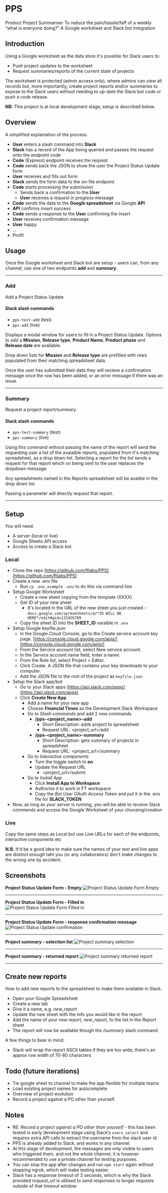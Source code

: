 # PPS

Product Project Summariser
To reduce the pain/hassle/faff of a weekly “what is everyone doing?”
A Google worksheet and Slack bot integration

## Introduction

Using a Google worksheet as the data store it's possible for Slack users to:

- Push project updates to the worksheet
- Request summaries/reports of the current state of projects

The worksheet is protected (admin access only), where admins can view all records but, more importantly, create project reports and/or summaries to expose to the Slack users without needing to up-date the Slack bot code or push a code release.

**NB:** This project is at local development stage, setup is described below.

## Overview

A simplified explaination of the process.

- **User** enters a slash command into **Slack**
- **Slack** has a record of the App being queried and passes the request onto the endpoint code
- **Code** (Express) endpoint receives the request
- **Code** sends back the JSON to show the user the Project Status Update form
- **User** receives and fills out form
- **Slack** sends the form data to the on-file endpoint
- **Code** starts processing the submission
  - Sends back a confirmation to the **User**
  - **User** receives a _request in progress_ message
- **Code** sends the data to the **Google spreadsheet** via Google **API**
- **API** confirms insert success
- **Code** sends a response to the **User** confirming the insert
- **User** receives confirmation message
- **User** happy
- ...
- Profit

## Usage

Once the Google worksheet and Slack bot are setup - users can, from any channel, use one of two endpoints **add** and **summary**.

---

### Add

Add a Project Status Update

#### Slack slash commands

- `pps-test-add` (test)
- `pps-add` (live)

Displays a modal window for users to fill in a Project Status Update. Options to add a **Mission**, **Release type**, **Product Name**, **Product phase** and **Release date** are available.

Drop down lists for **Mission** and **Release type** are prefilled with rows populated from their matching spreadsheet data.

Once the user has submitted their data they will recieve a confirmation message once the row has been added, or an error message if there was an issue.

---

### Summary

Request a project report/summary.

#### Slack slash commands

- `pps-test-summary` (test)
- `pps-summary` (live)

Using this command without passing the name of the report will send the requesting user a list of the avaialble reports, populated from it's matching spreadsheet, as a drop down list. Selecting a report for the list sends a request for that report which on being sent to the user replaces the dropdown message.

Any spreadsheets named in the _Reports_ spreadsheet will be avaible in the drop down list.

Passing a parameter will directly request that report.

---

## Setup

You will need:

- A server (local or live)
- Google Sheets API access
- Access to create a Slack bot

### Local

- Clone the repo [https://github.com/ftlabs/PPS](https://github.com/ftlabs/PPS)
- Create a new .env file
  - Run `cp .env_example .env` to do this via command line
- Setup Google Worksheet
  - Create a new sheet copying from the template (XXXX)
  - Get ID of your new sheet
    - It's located in the URL of the new sheet you just created - `docs.google.com/spreadsheets/d/*ID WILL BE HERE*/edit#gid=123456789`
  - Copy the sheet ID into the **SHEET_ID** varaible in `.env`
- Setup Google keyfile.json
  - In the Google Cloud Console, go to the Create service account key page. [https://console.cloud.google.com/apis/](https://console.cloud.google.com/apis/)
  - From the Service account list, select New service account.
  - In the Service account name field, enter a name.
  - From the Role list, select Project > Editor.
  - Click Create. A JSON file that contains your key downloads to your computer.
  - Add the JSON file to the root of the project as `keyfile.json`
- Setup the Slack app/bot
  - Go to your Slack apps [https://api.slack.com/apps](https://api.slack.com/apps)
  - Click **Create New App**
    - Add a name for your new app
    - Choose **Financial Times** as the Development Slack Workspace
    - Go to _Slash commands_ and add 2 new commands
      - **/pps-<project_name>-add**
        - Short Description: adds project to spreadsheet
        - Request URL: <project_url>/add
      - **/pps-<project_name>-summary**
        - Short Description: gets summary of projects in spreadsheet
        - Request URL: <project_url>/summary
    - Go to _Interactive components_
      - Turn the toggle switch to **on**
      - Update the Request URL
        - <project_url>/submit
    - Go to _Install App_
      - Click **Install App to Workspace**
      - Authorise it to work in FT workspace
      - Copy the _Bot User OAuth Access Token_ and put it in the .env file for **SLACK_TOKEN**
- Now, as long as your server is running, you will be able to receive Slack commends and access the Google Worksheet of your choosing/creation

### Live

Copy the same steps as Local but use Live URLs for each of the endpoints, interactive components etc

**N.B.** It'd be a good idea to make sure the names of your test and live apps are distinct enough taht you (or any collaborators) don't make changes to the wrong one by accident.

## Screenshots

**Project Status Update Form - Empty**
![Project Status Update Form Empty](/docs/img/status_update_form_empty.png?raw=true 'Project Status Update Form Empty')

---

**Project Status Update Form - Filled in**
![Project Status Update Form Filled in](/docs/img/status_update_form_full.png?raw=true 'Project Status Update Form Filled in')

---

**Project Status Update Form - response confirmation message**
![Project Status Update confirmation](/docs/img/status_update_confirmation.png?raw=true 'Project Status Update confirmation')

---

**Project summary - selection list**
![Project summary selection](/docs/img/summary_selection.png?raw=true 'Project summary selection')

---

**Project summary - returned report**
![Project summary returned report](/docs/img/summary_response.png?raw=true 'Project summary returned report')

---

## Create new reports

How to add new reports to the spreadsheet to make them available in Slack.

- Open your Google Spreadsheet
- Create a new tab
- Give it a name, e.g. _new_report_
- Update the new sheet with the info you would like in the report
- Add the name of your new report, _new_report_, to the list in the _Report_ sheet
- The report will now be available though the _/summary_ slash command

A few things to bear in mind:

- Slack will wrap the report ASCII tables if they are too wide, there's an approx row width of 70-80 characters

## Todo (future iterations)

- Tie google sheet to channel to make the app flexible for multiple teams
- Load existing project names for autocomplete
- Overview of project evolution
- Record a project against a PO other than yourself.

## Notes

- RE: _Record a project against a PO other than yourself_ - this has been tested in early development stage using Slack’s `users_select` and requires extra API calls to extract the username from the slack user id.
- PPS is already added to Slack, and works in any channel.
- At this stage of development, the messages are only visible to users who triggered them, and not the whole channel; it is however recommended to use a private channel for testing purposes.
- You can stop the app after changes and run `npm start` again without stopping ngrok, which will make testing easier.
- Slack has a response timeout of 3 seconds, which is why the Slack provided _request_url_ is utilised to send responses to longer requests outside of that timeout window
